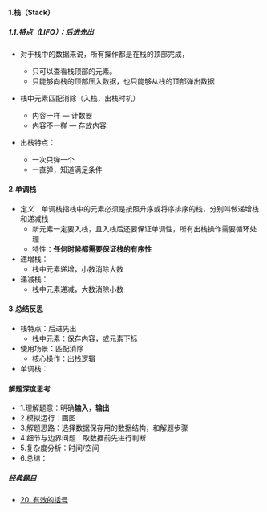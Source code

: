 #### 1.栈（Stack）

##### 1.1.特点（LIFO）：后进先出

- 对于栈中的数据来说，所有操作都是在栈的顶部完成，
  - 只可以查看栈顶部的元素。
  - 只能够向栈的顶部压入数据，也只能够从栈的顶部弹出数据

- 栈中元素匹配消除（入栈，出栈时机）
  - 内容一样 — 计数器
  - 内容不一样 — 存放内容

- 出栈特点：
  - 一次只弹一个
  - 一直弹，知道满足条件

#### 2.单调栈

- 定义：单调栈指栈中的元素必须是按照升序或将序排序的栈，分别叫做递增栈和递减栈
  - 新元素一定要入栈，且入栈后还要保证单调性，所有出栈操作需要循环处理
  - 特性：**任何时候都需要保证栈的有序性**
- 递增栈：
  - 栈中元素递增，小数消除大数
- 递减栈：
  - 栈中元素递减，大数消除小数

#### 3.总结反思

- 栈特点：后进先出
  - 栈中元素：保存内容，或元素下标
- 使用场景：匹配消除
  - 核心操作：出栈逻辑
- 单调栈：

#### 解题深度思考

- 1.理解题意：明确**输入**，**输出**
- 2.模拟运行：画图
- 3.解题思路：选择数据保存用的数据结构，和解题步骤
- 4.细节与边界问题：取数据前先进行判断
- 5.复杂度分析：时间/空间
- 6.总结：

##### 经典题目
- [20. 有效的括号](https://leetcode-cn.com/problems/valid-parentheses/)

